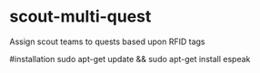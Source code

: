 # scout-multi-quest
Assign scout teams to quests based upon RFID tags

#installation
sudo apt-get update && sudo apt-get install espeak